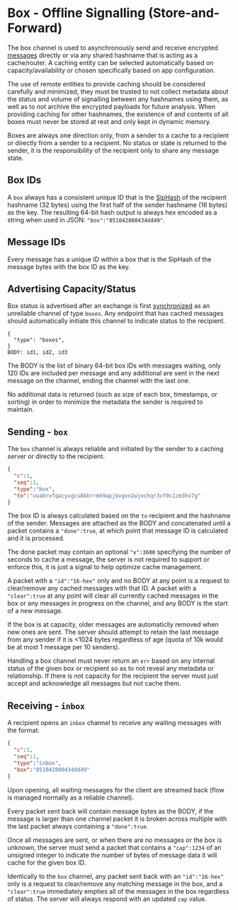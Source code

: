 # Box - Offline Signalling (Store-and-Forward)

The box channel is used to asynchronously send and receive encrypted [messages](../e3x/messages.md) directly or via any shared hashname that is acting as a cache/router.  A caching entity can be selected automatically based on capacity/availability or chosen specifically based on app configuration.

The use of remote entities to provide caching should be considered carefully and minimized, they must be trusted to not collect metadata about the status and volume of signalling between any hashnames using them, as well as to not archive the encrypted payloads for future analysis.  When providing caching for other hashnames, the existence of and contents of all boxes must never be stored at rest and only kept in dynamic memory.

Boxes are always one direction only, from a sender to a cache to a recipient or directly from a sender to a recipient.  No status or state is returned to the sender, it is the responsibility of the recipient only to share any message state.

## Box IDs

A `box` always has a consistent unique ID that is the [SipHash](http://en.wikipedia.org/wiki/SipHash) of the recipient hashname (32 bytes) using the first half of the sender hashname (16 bytes) as the key.  The resulting 64-bit hash output is always hex encoded as a string when used in JSON: `"box":"851042800434dd49"`.

## Message IDs

Every message has a unique ID within a box that is the SipHash of the message bytes with the box ID as the key.

## Advertising Capacity/Status

Box status is advertised after an exchange is first [synchronized](../e3x/handshake.md) as an unreliable channel of type `boxes`.  Any endpoint that has cached messages should automatically initiate this channel to indicate status to the recipient.

```
{
  "type": "boxes",
}
BODY: id1, id2, id3
```

The BODY is the list of binary 64-bit box IDs with messages waiting, only 120 IDs are included per message and any additional are sent in the next message on the channel, ending the channel with the last one.

No additional data is returned (such as size of each box, timestamps, or sorting) in order to minimize the metadata the sender is required to maintain.

## Sending - `box`

The `box` channel is always reliable and initiated by the sender to a caching server or directly to the recipient.

```json
{
  "c":1,
  "seq":1,
  "type":"box",
  "to":"uvabrvfqacyvgcu8kbrrmk9apjbvgvn2wjechqr3vf9c1zm3hv7g"
}
```

The box ID is always calculated based on the `to` recipient and the hashname of the sender.  Messages are attached as the BODY and concatenated until a packet contains a `"done":true`, at which point that message ID is calculated and it is processed.

The done packet may contain an optional `"x":3600` specifying the number of seconds to cache a message, the server is not required to support or enforce this, it is just a signal to help optimize cache management.

A packet with a `"id":"16-hex"` only and no BODY at any point is a request to clear/remove any cached messages with that ID.  A packet with a `"clear":true` at any point will clear all currently cached messages in the box or any messages in progress on the channel, and any BODY is the start of a new message.

If the box is at capacity, older messages are automaticlly removed when new ones are sent. The server should attempt to retain the last message from any sender if it is <1024 bytes regardless of age (quota of 10k would be at most 1 message per 10 senders).

Handling a box channel must never return an `err` based on any internal status of the given box or recipient so as to not reveal any metadata or relationship.  If there is not capacity for the recipient the server must just accept and acknowledge all messages but not cache them.

## Receiving - `inbox`

A recipient opens an `inbox` channel to receive any waiting messages with the format:

```json
{
  "c":1,
  "seq":1,
  "type":"inbox",
  "box":"851042800434dd49"
}
```

Upon opening, all waiting messages for the client are streamed back (flow is managed normally as a reliable channel).  

Every packet sent back will contain message bytes as the BODY, if the message is larger than one channel packet it is broken across multiple with the last packet always containing a `"done":true`.  

Once all messages are sent, or when there are no messages or the box is unknown, the server must send a packet that contains a `"cap":1234` of an unsigned integer to indicate the number of bytes of message data it will cache for the given box ID.

Identically to the `box` channel, any packet sent back with an `"id":"16-hex"` only is a request to clear/remove any matching message in the box, and a `"clear":true` immediately empties all of the messages in the box regardless of status.  The server will always respond with an updated `cap` value.
